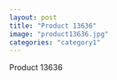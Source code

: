 ```yaml
---
layout: post
title: "Product 13636"
image: "product13636.jpg"
categories: "category1"
---
```

Product 13636
